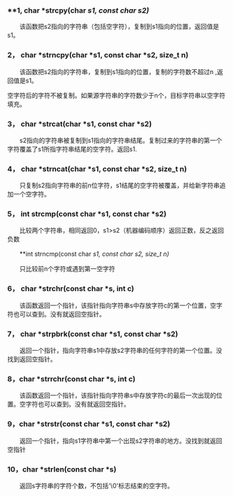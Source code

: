 ### **1,     char *strcpy(char *s1, const char *s2)**

　　该函数把s2指向的字符串（包括空字符），复制到s1指向的位置，返回值是s1。



### 2，  char *strncpy(char *s1, const char *s2, size_t n)

　　该函数把s2指向的字符串，复制到s1指向的位置，复制的字符数不超过n ,返回值是s1。

​	空字符后的字符不被复制。如果源字符串的字符数少于n个，目标字符串以空字符填充。



### 3， char *strcat(char *s1, const char *s2)

　　s2指向的字符串被复制到s1指向的字符串结尾。复制过来的字符串的第一个字符覆盖了s1所指字符串结尾的空字符。返回s1.



### 4， char *strncat(char *s1,  const char *s2,  size_t n)

　　只复制s2指向字符串的前n位字符，s1结尾的空字符被覆盖，并给新字符串追加一个空字符。



### 5， int strcmp(const char *s1,  const char *s2)

　　比较两个字符串，相同返回0，s1>s2（机器编码顺序）返回正数，反之返回负数

　　**int strncmp(const char *s1,  const char *s2,  size_t n)**

　　只比较前n个字符或遇到第一空字符



### 6， char *strchr(const char *s, int c)

　　该函数返回一个指针，该指针指向字符串s中存放字符c的第一个位置，空字符也可以查到。没有就返回空指针。



### 7， char *strpbrk(const char *s1, const char *s2)

　　返回一个指针，指向字符串s1中存放s2字符串的任何字符的第一个位置。没找到返回空指针。



### 8，char *strrchr(const char *s,  int c)

　　该函数返回一个指针，该指针指向字符串s中存放字符c的最后一次出现的位置。空字符也可以查到。没有就返回空指针。



### 9，char *strstr(const char *s1, const char *s2)

　　返回一个指针，指向s1字符串中第一个出现s2字符串的地方。没找到就返回空指针



### 10，char *strlen(const char *s)

　　返回s字符串的字符个数，不包括'\0'标志结束的空字符。